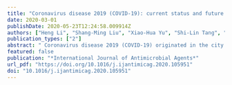 ```yaml
---
title: "Coronavirus disease 2019 (COVID-19): current status and future perspectives"
date: 2020-03-01
publishDate: 2020-05-23T12:24:58.009914Z
authors: ["Heng Li", "Shang-Ming Liu", "Xiao-Hua Yu", "Shi-Lin Tang", "Chao-Ke Tang"]
publication_types: ["2"]
abstract: " Coronavirus disease 2019 (COVID-19) originated in the city of Wuhan, Hubei Province, Central China, and has spread quickly to 72 countries to date. COVID-19 is caused by a novel coronavirus, named severe acute respiratory syndrome coronavirus 2 (SARS-CoV-2) [previously provisionally known as 2019 novel coronavirus (2019-nCoV)]. At present, the newly identified SARS-CoV-2 has caused a large number of deaths with tens of thousands of confirmed cases worldwide, posing a serious threat to public health. However, there are no clinically approved vaccines or specific therapeutic drugs available for COVID-19. Intensive research on the newly emerged SARS-CoV-2 is urgently needed to elucidate the pathogenic mechanisms and epidemiological characteristics and to identify potential drug targets, which will contribute to the development of effective prevention and treatment strategies. Hence, this review will focus on recent progress regarding the structure of SARS-CoV-2 and the characteristics of COVID-19, such as the aetiology, pathogenesis and epidemiological characteristics. "
featured: false
publication: "*International Journal of Antimicrobial Agents*"
url_pdf: "https://doi.org/10.1016/j.ijantimicag.2020.105951"
doi: "10.1016/j.ijantimicag.2020.105951"
---
```


